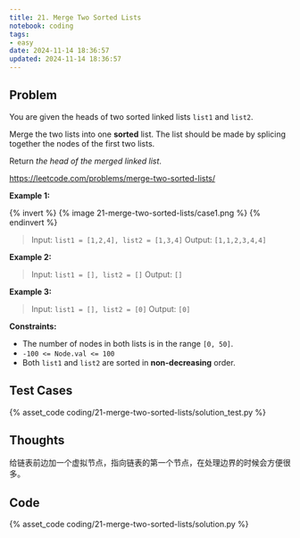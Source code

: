 ```yaml
---
title: 21. Merge Two Sorted Lists
notebook: coding
tags:
- easy
date: 2024-11-14 18:36:57
updated: 2024-11-14 18:36:57
---
```

## Problem

You are given the heads of two sorted linked lists `list1` and `list2`.

Merge the two lists into one **sorted** list. The list should be made by splicing together the nodes of the first two lists.

Return _the head of the merged linked list_.

<https://leetcode.com/problems/merge-two-sorted-lists/>

**Example 1:**

{% invert %}
{% image 21-merge-two-sorted-lists/case1.png %}
{% endinvert %}

> Input: `list1 = [1,2,4], list2 = [1,3,4]`
> Output: `[1,1,2,3,4,4]`

**Example 2:**

> Input: `list1 = [], list2 = []`
> Output: `[]`

**Example 3:**

> Input: `list1 = [], list2 = [0]`
> Output: `[0]`

**Constraints:**

- The number of nodes in both lists is in the range `[0, 50]`.
- `-100 <= Node.val <= 100`
- Both `list1` and `list2` are sorted in **non-decreasing** order.

## Test Cases

{% asset_code coding/21-merge-two-sorted-lists/solution_test.py %}

## Thoughts

给链表前边加一个虚拟节点，指向链表的第一个节点，在处理边界的时候会方便很多。

## Code

{% asset_code coding/21-merge-two-sorted-lists/solution.py %}
